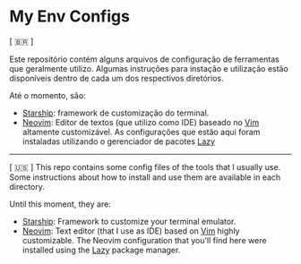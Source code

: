 # My Env Configs

[ :brazil: ]

Este repositório contém alguns arquivos de configuração de ferramentas que geralmente utilizo. Algumas instruções para instação e utilização estão disponíveis dentro de cada um dos respectivos diretórios.  

Até o momento, são:  
* [Starship](https://starship.rs/pt-BR/): framework de customização do terminal.  
* [Neovim](https://neovim.io/): Editor de textos (que utilizo como IDE) baseado no [Vim](https://www.vim.org/) altamente customizável.
  As configurações que estão aqui foram instaladas utilizando o gerenciador de pacotes [Lazy](https://github.com/folke/lazy.nvim)

---  

[ :us: ]
This repo contains some config files of the tools that I usually use. Some instructions about how to install and use them are available in each directory.  

Until this moment, they are:  
* [Starship](https://starship.rs/): Framework to customize your terminal emulator.  
* [Neovim](https://neovim.io/): Text editor (that I use as IDE) based on [Vim](https://www.vim.org/) highly customizable.
The Neovim configuration that you'll find here were installed using the [Lazy](https://github.com/folke/lazy.nvim) package manager.  
